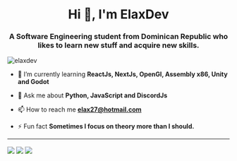 <h1 align="center">Hi 👋, I'm ElaxDev</h1>
<h3 align="center">A Software Engineering student from Dominican Republic who likes to learn new stuff and acquire new skills.</h3>

<p align="left"> <img src="https://komarev.com/ghpvc/?username=elaxdev&label=Profile%20views&color=0e75b6&style=flat" alt="elaxdev" /> </p>

- 🌱 I’m currently learning **ReactJs, NextJs, OpenGl, Assembly x86, Unity and Godot**

- 💬 Ask me about **Python, JavaScript and DiscordJs**

- 📫 How to reach me **elax27@hotmail.com**

- ⚡ Fun fact **Sometimes I focus on theory more than I should.**

---

<img align=center src="https://github-readme-stats.vercel.app/api?username=elaxdev&theme=tokyonight&show_icons=true&count_private=true"/>
<img align=center src="https://github-readme-stats.vercel.app/api/top-langs/?username=elaxdev&theme=tokyonight&layout=compact"/>
<img align=center src="https://github-readme-stats.vercel.app/api/wakatime?username=ElaxDev&theme=tokyonight"/>
